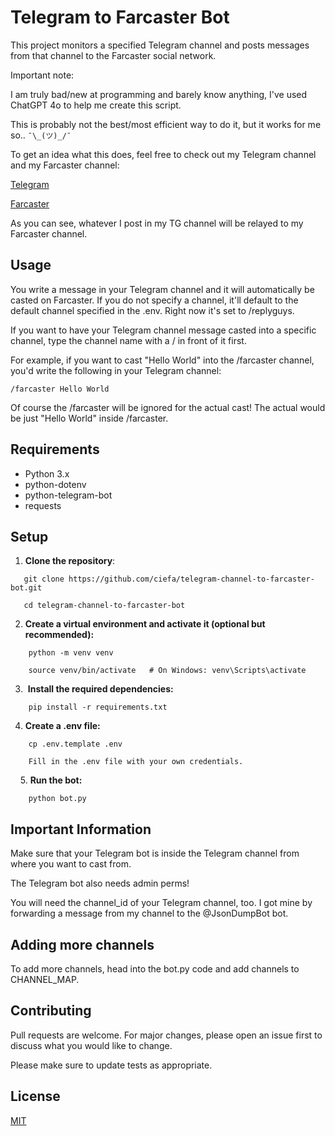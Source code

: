 # Telegram to Farcaster Bot

This project monitors a specified Telegram channel and posts messages from that channel to the Farcaster social network.

Important note:

I am truly bad/new at programming and barely know anything, I've used ChatGPT 4o to help me create this script.

This is probably not the best/most efficient way to do it, but it works for me so.. `¯\_(ツ)_/¯`

To get an idea what this does, feel free to check out my Telegram channel and my Farcaster channel:

[Telegram](https://t.me/ciefascorner)

[Farcaster](https://warpcast.com/~/channel/ciefascorner)

As you can see, whatever I post in my TG channel will be relayed to my Farcaster channel.

## Usage

You write a message in your Telegram channel and it will automatically be casted on Farcaster.
If you do not specify a channel, it'll default to the default channel specified in the .env.
Right now it's set to /replyguys.

If you want to have your Telegram channel message casted into a specific channel, type the channel name with a / in front of it first.

For example, if you want to cast "Hello World" into the /farcaster channel, you'd write the following in your Telegram channel:

```/farcaster Hello World```

Of course the /farcaster will be ignored for the actual cast! The actual would be just "Hello World" inside /farcaster.

## Requirements

- Python 3.x
- python-dotenv
- python-telegram-bot
- requests
## Setup
  
1. **Clone the repository**:

```
   git clone https://github.com/ciefa/telegram-channel-to-farcaster-bot.git

   cd telegram-channel-to-farcaster-bot
```

2. **Create a virtual environment and activate it (optional but recommended):**

```
    python -m venv venv

    source venv/bin/activate   # On Windows: venv\Scripts\activate
```

3.  **Install the required dependencies:**

```
    pip install -r requirements.txt
```

4. **Create a .env file:**

```
    cp .env.template .env

    Fill in the .env file with your own credentials.
```
    
5. **Run the bot:**

```
    python bot.py
```

## Important Information

Make sure that your Telegram bot is inside the Telegram channel from where you want to cast from.

The Telegram bot also needs admin perms!

You will need the channel_id of your Telegram channel, too.
I got mine by forwarding a message from my channel to the @JsonDumpBot bot.

## Adding more channels

To add more channels, head into the bot.py code and add channels to CHANNEL_MAP.

## Contributing

Pull requests are welcome. For major changes, please open an issue first to discuss what you would like to change.

Please make sure to update tests as appropriate.
## License

[MIT](https://github.com/ciefa/telegram-channel-to-farcaster-bot/blob/main/LICENSE)